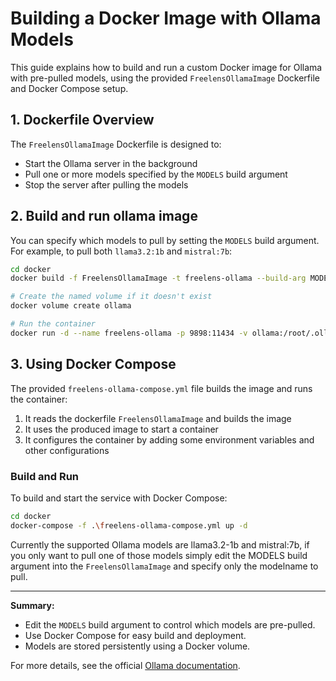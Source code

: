 # Building a Docker Image with Ollama Models

This guide explains how to build and run a custom Docker image for Ollama with
pre-pulled models, using the provided `FreelensOllamaImage` Dockerfile and
Docker Compose setup.

## 1. Dockerfile Overview

The `FreelensOllamaImage` Dockerfile is designed to:

- Start the Ollama server in the background
- Pull one or more models specified by the `MODELS` build argument
- Stop the server after pulling the models

## 2. Build and run ollama image

You can specify which models to pull by setting the `MODELS` build argument.
For example, to pull both `llama3.2:1b` and `mistral:7b`:

```sh
cd docker
docker build -f FreelensOllamaImage -t freelens-ollama --build-arg MODELS="llama3.2:1b mistral:7b" .

# Create the named volume if it doesn't exist
docker volume create ollama

# Run the container
docker run -d --name freelens-ollama -p 9898:11434 -v ollama:/root/.ollama -e OLLAMA_ORIGINS=* -e OLLAMA_KEEP_ALIVE=24h --restart unless-stopped freelens-ollama
```

## 3. Using Docker Compose

The provided `freelens-ollama-compose.yml` file builds the image and runs the
container:

1. It reads the dockerfile `FreelensOllamaImage` and builds the image
2. It uses the produced image to start a container 
3. It configures the container by adding some environment variables and other
   configurations

### Build and Run

To build and start the service with Docker Compose:

```sh
cd docker
docker-compose -f .\freelens-ollama-compose.yml up -d
```

Currently the supported Ollama models are llama3.2-1b and mistral:7b, if you
only want to pull one of those models simply edit the MODELS build argument
into the `FreelensOllamaImage` and specify only the modelname to pull.

---

**Summary:**

- Edit the `MODELS` build argument to control which models are pre-pulled.
- Use Docker Compose for easy build and deployment.
- Models are stored persistently using a Docker volume.

For more details, see the official [Ollama
documentation](https://ollama.com/).
